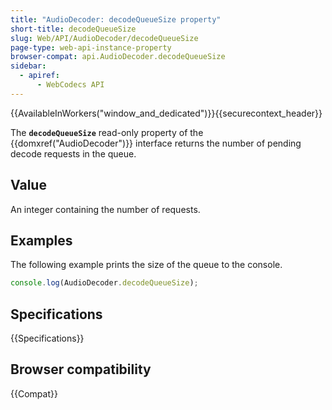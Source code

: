 ```yaml
---
title: "AudioDecoder: decodeQueueSize property"
short-title: decodeQueueSize
slug: Web/API/AudioDecoder/decodeQueueSize
page-type: web-api-instance-property
browser-compat: api.AudioDecoder.decodeQueueSize
sidebar:
  - apiref:
      - WebCodecs API
---
```


{{AvailableInWorkers("window_and_dedicated")}}{{securecontext_header}}

The **`decodeQueueSize`** read-only property of the {{domxref("AudioDecoder")}} interface returns the number of pending decode requests in the queue.

## Value

An integer containing the number of requests.

## Examples

The following example prints the size of the queue to the console.

```js
console.log(AudioDecoder.decodeQueueSize);
```

## Specifications

{{Specifications}}

## Browser compatibility

{{Compat}}
